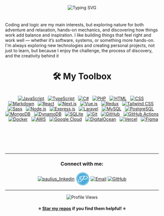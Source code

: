 <div align="center">
  <img src="https://readme-typing-svg.herokuapp.com?font=Fira+Code&size=32&duration=3300&pause=2500&color=48ACDA&center=true&vCenter=true&width=600&height=80&lines=Welcome!+My+name+is+Paulius;I+am+a+Full+Stack+Developer+💻;" alt="Typing SVG"  />
</div>

#
Coding and logic are my main interests, but exploring nature for both adventure and relaxation, hands-on mechanics, and discovering how things work add balance and inspiration. I like building things that feel right and work well — whether it’s software, systems, or something more hands-on. I'm always exploring new technologies and creating personal projects, not just to learn, but because  I enjoy the challenge, the process of discovery, and the creativity behind it

<div align="center">

# 🛠️ My Toolbox
 
<br/> 

<a href="https://developer.mozilla.org/en-US/docs/Web/JavaScript" target="_blank">
  <picture>
    <source media="(prefers-color-scheme: dark)" srcset="https://cdn.jsdelivr.net/gh/homarr-labs/dashboard-icons/svg/javascript-light.svg">
    <source media="(prefers-color-scheme: light)" srcset="https://cdn.jsdelivr.net/gh/homarr-labs/dashboard-icons/svg/javascript.svg">
    <img alt="JavaScript" src="https://cdn.jsdelivr.net/gh/homarr-labs/dashboard-icons/svg/javascript.svg" width="45" height="45"></picture></a>
&nbsp
<a href="https://www.typescriptlang.org/" target="_blank">
  <picture>
    <img src="https://cdn.jsdelivr.net/gh/homarr-labs/dashboard-icons/svg/typescript.svg" width="45" height="45" alt="TypeScript"/></picture></a>
&nbsp
<a href="https://docs.microsoft.com/en-us/dotnet/csharp/" target="_blank">
  <picture>
    <img src="https://cdn.jsdelivr.net/gh/devicons/devicon/icons/csharp/csharp-original.svg" width="45" height="45" alt="C#"/></picture></a>
&nbsp
<a href="https://www.php.net/" target="_blank">
  <picture>
    <img src="https://cdn.jsdelivr.net/gh/devicons/devicon/icons/php/php-original.svg" width="45" height="45" alt="PHP"/></picture></a>
&nbsp
<a href="https://developer.mozilla.org/en-US/docs/Web/HTML" target="_blank">
  <picture>
    <source media="(prefers-color-scheme: dark)" srcset="https://cdn.jsdelivr.net/gh/homarr-labs/dashboard-icons/svg/html-light.svg">
    <source media="(prefers-color-scheme: light)" srcset="https://cdn.jsdelivr.net/gh/homarr-labs/dashboard-icons/svg/html.svg">
    <img alt="HTML" src="https://cdn.jsdelivr.net/gh/homarr-labs/dashboard-icons/svg/html.svg" width="45" height="45"></picture></a>
&nbsp
<a href="https://developer.mozilla.org/en-US/docs/Web/CSS" target="_blank">
  <picture>
    <source media="(prefers-color-scheme: dark)" srcset="https://cdn.jsdelivr.net/gh/homarr-labs/dashboard-icons/svg/css-light.svg">
    <source media="(prefers-color-scheme: light)" srcset="https://cdn.jsdelivr.net/gh/homarr-labs/dashboard-icons/svg/css.svg">
    <img alt="CSS" src="https://cdn.jsdelivr.net/gh/homarr-labs/dashboard-icons/svg/css.svg" width="45" height="45"></picture></a>
&nbsp
<a href="https://www.markdownguide.org/getting-started/" target="_blank">
  <picture>
    <source media="(prefers-color-scheme: dark)" srcset="https://skillicons.dev/icons?i=markdown&theme=dark&perline=15">
    <source media="(prefers-color-scheme: light)" srcset="https://skillicons.dev/icons?i=markdown&theme=light&perline=15">
    <img alt="Markdown" src="https://skillicons.dev/icons?i=markdown&theme=light&perline=15" width="45" height="45"></picture></a>
&nbsp
<a href="https://reactjs.org/" target="_blank">
  <picture>
    <img src="https://cdn.jsdelivr.net/gh/devicons/devicon/icons/react/react-original.svg" width="45" height="45" alt="React"/></picture></a>
&nbsp
<a href="https://nextjs.org/" target="_blank">
  <picture>
    <source media="(prefers-color-scheme: dark)" srcset="https://cdn.jsdelivr.net/gh/homarr-labs/dashboard-icons/svg/nextjs-light.svg">
    <source media="(prefers-color-scheme: light)" srcset="https://cdn.jsdelivr.net/gh/homarr-labs/dashboard-icons/svg/nextjs.svg">
    <img alt="Next.js" src="https://cdn.jsdelivr.net/gh/homarr-labs/dashboard-icons/svg/nextjs.svg" width="45" height="45"></picture></a>
&nbsp
<a href="https://vuejs.org/" target="_blank">
  <picture>
    <img src="https://cdn.jsdelivr.net/gh/devicons/devicon/icons/vuejs/vuejs-original.svg" width="45" height="45" alt="Vue.js"/></picture></a>
&nbsp
<a href="https://redux.js.org/" target="_blank">
  <picture>
    <img src="https://cdn.jsdelivr.net/gh/devicons/devicon/icons/redux/redux-original.svg" width="45" height="45" alt="Redux"/></picture></a>
&nbsp
<a href="https://tailwindcss.com/" target="_blank">
  <picture>
    <img src="https://cdn.jsdelivr.net/gh/devicons/devicon/icons/tailwindcss/tailwindcss-original.svg" width="45" height="45" alt="Tailwind CSS"/></picture></a>
&nbsp
<a href="https://sass-lang.com/" target="_blank">
  <picture>
    <img src="https://cdn.jsdelivr.net/gh/devicons/devicon/icons/sass/sass-original.svg" width="45" height="45" alt="Sass"/></picture></a>
&nbsp
<a href="https://nodejs.org/" target="_blank">
  <picture>
    <img src="https://cdn.jsdelivr.net/gh/devicons/devicon/icons/nodejs/nodejs-original.svg" width="45" height="45" alt="Node.js"/></picture></a>
&nbsp
<a href="https://expressjs.com/" target="_blank">
  <picture>
    <source media="(prefers-color-scheme: dark)" srcset="https://skillicons.dev/icons?i=express&theme=dark">
    <source media="(prefers-color-scheme: light)" srcset="https://skillicons.dev/icons?i=express&theme=light">
    <img alt="Express.js" src="https://skillicons.dev/icons?i=express&theme=light" width="45" height="45"></picture></a>
&nbsp
<a href="https://laravel.com/" target="_blank"><picture>
  <img src="https://cdn.jsdelivr.net/gh/devicons/devicon/icons/laravel/laravel-original.svg" width="45" height="45" alt="Laravel"/></picture></a>
&nbsp
<a href="https://www.mysql.com/" target="_blank">
  <picture>
    <img src="https://cdn.jsdelivr.net/gh/devicons/devicon/icons/mysql/mysql-original.svg" width="45" height="45" alt="MySQL"/></picture></a>
&nbsp
<a href="https://www.postgresql.org/" target="_blank">
  <picture>
    <img src="https://devicon-website.vercel.app/api/postgresql/original.svg" width="45" height="45" alt="PostgreSQL"/></picture></a>
&nbsp
<a href="https://www.mongodb.com/" target="_blank">
  <picture>
    <img src="https://cdn.jsdelivr.net/gh/devicons/devicon/icons/mongodb/mongodb-original-wordmark.svg" width="45" height="45" alt="MongoDB"/></picture></a>
&nbsp
<a href="https://aws.amazon.com/dynamodb/" target="_blank">
  <picture>
    <img src="https://skillicons.dev/icons?i=dynamodb&theme=light&perline=15" width="45" height="45" alt="DynamoDB"/></picture></a>
&nbsp
<a href="https://www.sqlite.org/" target="_blank">
  <picture>
    <img src="https://cdn.jsdelivr.net/gh/devicons/devicon@latest/icons/sqlite/sqlite-original.svg" width="45" height="45" alt="SQLite"/></picture></a>
&nbsp

<a href="https://git-scm.com/" target="_blank">
  <picture>
    <img src="https://cdn.jsdelivr.net/gh/devicons/devicon/icons/git/git-original.svg" width="45" height="45" alt="Git"/></picture></a>
&nbsp
<a href="https://github.com/" target="_blank">
  <picture>
    <source media="(prefers-color-scheme: dark)" srcset="https://cdn.jsdelivr.net/gh/homarr-labs/dashboard-icons/svg/github-light.svg">
    <source media="(prefers-color-scheme: light)" srcset="https://cdn.jsdelivr.net/gh/homarr-labs/dashboard-icons/svg/github.svg">
    <img alt="GitHub" src="https://cdn.jsdelivr.net/gh/homarr-labs/dashboard-icons/svg/github.svg" width="45" height="45"></picture></a>
&nbsp
<a href="https://github.com/features/actions" target="_blank">
  <picture>
    <img src="https://cdn.jsdelivr.net/gh/devicons/devicon@latest/icons/githubactions/githubactions-original.svg" width="45" height="45" alt="GitHub Actions"/></picture></a>
&nbsp
<a href="https://www.docker.com/" target="_blank">
  <picture>
    <img src="https://cdn.jsdelivr.net/gh/devicons/devicon/icons/docker/docker-original.svg" width="45" height="45" alt="Docker"/></picture></a>
&nbsp
<a href="https://aws.amazon.com/" target="_blank">
  <picture>
    <source media="(prefers-color-scheme: dark)" srcset="https://cdn.jsdelivr.net/gh/homarr-labs/dashboard-icons/svg/aws-light.svg">
    <source media="(prefers-color-scheme: light)" srcset="https://cdn.jsdelivr.net/gh/homarr-labs/dashboard-icons/svg/aws.svg">
    <img alt="AWS" src="https://cdn.jsdelivr.net/gh/homarr-labs/dashboard-icons/svg/aws.svg" width="45" height="45"></picture></a>
&nbsp
<a href="https://cloud.google.com/" target="_blank">
  <picture>
    <img src="https://cdn.jsdelivr.net/gh/devicons/devicon/icons/googlecloud/googlecloud-original.svg" width="45" height="45" alt="Google Cloud"/></picture></a>
&nbsp
<a href="https://www.digitalocean.com/" target="_blank">
  <picture>
    <img src="https://cdn.jsdelivr.net/gh/devicons/devicon/icons/digitalocean/digitalocean-original.svg" width="45" height="45" alt="DigitalOcean"/></picture></a>
&nbsp
<a href="https://vercel.com/" target="_blank">
  <picture>
    <source media="(prefers-color-scheme: dark)" srcset="https://cdn.jsdelivr.net/gh/homarr-labs/dashboard-icons/svg/vercel-light.svg">
    <source media="(prefers-color-scheme: light)" srcset="https://cdn.jsdelivr.net/gh/homarr-labs/dashboard-icons/svg/vercel.svg">
    <img alt="Vercel" src="https://cdn.jsdelivr.net/gh/homarr-labs/dashboard-icons/svg/vercel.svg" width="42" height="42"></picture></a>
&nbsp
<a href="https://www.figma.com/" target="_blank">
  <picture>
    <img src="https://cdn.jsdelivr.net/gh/devicons/devicon@latest/icons/figma/figma-original.svg" width="45" height="45" alt="Figma"/></picture></a>

</div>

#

<br/>
<div align="center">
<!-- Github Activity Graph -->
<!-- <picture>
    <source media="(prefers-color-scheme: dark)" srcset="https://github-readme-stats.vercel.app/api?username=ELSOLRA&count_private=true&show_icons=true&theme=tokyonight&title_color=48ACDA&icon_color=3A3CE6&text_color=48ACDA&border_color=30363d">
    <source media="(prefers-color-scheme: light)" srcset="https://github-readme-stats.vercel.app/api?username=ELSOLRA&count_private=true&show_icons=true&bg_color=FFFFFF&title_color=48ACDA&icon_color=3A3CE6&text_color=48ACDA&border_color=30363d">
    <img alt="GitHub Stats" src="https://github-readme-stats.vercel.app/api?username=ELSOLRA&count_private=true&show_icons=true&bg_color=FFFFFF&title_color=48ACDA&icon_color=3A3CE6&text_color=48ACDA&border_color=30363d">
</picture> -->
<!-- Top Langs -->  
<!-- <picture>
    <source media="(prefers-color-scheme: dark)" srcset="https://github-readme-stats.vercel.app/api/top-langs/?username=ELSOLRA&count_private=true&theme=tokyonight&layout=donut&title_color=48ACDA&hide_border=false&border_color=30363d&text_color=48ACDA">
    <source media="(prefers-color-scheme: light)" srcset="https://github-readme-stats.vercel.app/api/top-langs/?username=ELSOLRA&count_private=true&theme=light&layout=donut&title_color=48ACDA&hide_border=false&border_color=30363d">
    <img alt="GitHub Stats" src="https://github-readme-stats.vercel.app/api/top-langs/?username=ELSOLRA&count_private=true&theme=light&layout=donut&title_color=48ACDA&hide_border=false&border_color=30363d">
</picture> -->
<!-- Github Streak Stats -->
<!-- <picture>
    <source media="(prefers-color-scheme: dark)" srcset="https://streak-stats.demolab.com/?user=ELSOLRA&theme=transparent&border=30363d&background=24283b&dates=48acda&sideNums=3a3ce6&currStreakNum=48acda&currStreakLabel=48acda&fire=e0af68&sideLabels=3a3ce6&ring=48acda">
    <source media="(prefers-color-scheme: light)" srcset="https://streak-stats.demolab.com/?user=ELSOLRA&theme=transparent&border=30363d&dates=48acda&sideNums=3a3ce6&currStreakNum=48acda&currStreakLabel=48acda&fire=e0af68&sideLabels=3a3ce6&ring=48acda">
    <img alt="GitHub Streak" src="https://streak-stats.demolab.com/?user=ELSOLRA&theme=transparent&border=30363d&dates=48acda&sideNums=3a3ce6&currStreakNum=48acda&currStreakLabel=48acda&fire=e0af68&sideLabels=3a3ce6&ring=48acda">
</picture>  -->
  
<br/>
<br/>

</div>

---

<div align="center">
<h3>Connect with me:</h3>
<div/>
<p align="center">
<a href="https://www.linkedin.com/in/paulius-kamuntavicius-06409a2a0" target="_blank"><img align="center" src="https://cdn.jsdelivr.net/gh/homarr-labs/dashboard-icons/svg/linkedin.svg" alt="paulius_linkedin" height="45" width="45" /></a>
<a href="https://pauliusk.dev" target="_blank"><img align="center" src="./assets/images/logo1.png" alt="personal_website" height="45" width="45" /></a>
<a href="mailto:contact@pauliusk.dev" target="blank"><img  align="center" src="https://cdn.jsdelivr.net/gh/homarr-labs/dashboard-icons/svg/gmail.svg" alt="Email" height="45" width="45" /></a>
<a href="https://github.com/ELSOLRA" target="_blank">
  <picture>
    <source media="(prefers-color-scheme: dark)" srcset="https://cdn.jsdelivr.net/gh/homarr-labs/dashboard-icons/svg/github-light.svg">
    <source media="(prefers-color-scheme: light)" srcset="https://cdn.jsdelivr.net/gh/homarr-labs/dashboard-icons/svg/github.svg">
    <img alt="GitHub" align="center" src="https://cdn.jsdelivr.net/gh/homarr-labs/dashboard-icons/svg/github.svg" width="45" height="45">
  </picture>
</a>
</p>

---
<div align="center">
  <img src="https://komarev.com/ghpvc/?username=yourusername&color=3A3CE6&style=for-the-badge&label=Profile+Views" alt="Profile Views" />
  <br>
  <h4>⭐ <a href="https://github.com/ELSOLRA?tab=repositories" target="_blank">Star my repos</a> if you find them helpful! ⭐</h4>
</div>


<!--
**ELSOLRA/ELSOLRA** is a ✨ _special_ ✨ repository because its `README.md` (this file) appears on your GitHub profile.

Here are some ideas to get you started:

- 🔭 I’m currently working on ...
- 🌱 I’m currently learning ...
- 👯 I’m looking to collaborate on ...
- 🤔 I’m looking for help with ...
- 💬 Ask me about ...
- 📫 How to reach me: ...
- 😄 Pronouns: ...
- ⚡ Fun fact: ...
-->
